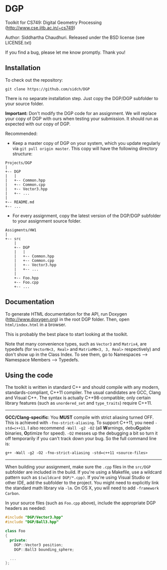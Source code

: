 # DGP
Toolkit for CS749: Digital Geometry Processing (http://www.cse.iitb.ac.in/~cs749)

Author: Siddhartha Chaudhuri. Released under the BSD license (see LICENSE.txt)

If you find a bug, please let me know promptly. Thank you!

## Installation

To check out the repository:

```
git clone https://github.com/sidch/DGP
```

There is no separate installation step. Just copy the DGP/DGP subfolder to your source folder.

**Important:** Don't modify the DGP code for an assignment. We will replace your copy of DGP with ours when testing your submission. It should run as expected with our copy of DGP.

Recommended:
- Keep a master copy of DGP on your system, which you update regularly via `git pull origin master`. This copy will have the following directory structure:

```
Projects/DGP
|
+-- DGP
|   |
|   +-- Common.hpp
|   +-- Common.cpp
|   +-- Vector3.hpp
|   +-- ...
|
+-- README.md
+-- ...
```

- For every assignment, copy the latest version of the DGP/DGP subfolder to your assignment source folder.

```
Assigments/HW1
|
+-- src
    |
    +-- DGP
    |   |
    |   +-- Common.hpp
    |   +-- Common.cpp
    |   +-- Vector3.hpp
    |   +-- ...
    |
    +-- Foo.hpp
    +-- Foo.cpp
    +-- ...
```

## Documentation

To generate HTML documentation for the API, run Doxygen (http://www.doxygen.org) in the root DGP folder. Then, open `html/index.html` in a browser.

This is probably the best place to start looking at the toolkit.

Note that many convenience types, such as `Vector3` and `Matrix4`, are typedefs (for `VectorN<3, Real>` and `MatrixMN<3, 3, Real>` respectively) and don't show up in the Class Index. To see them, go to Namespaces --> Namespace Members --> Typedefs.

## Using the code

The toolkit is written in standard C++ and should compile with any modern, standards-compliant, C++11 compiler. The usual candidates are GCC, Clang and Visual C++. The syntax is actually C++98-compatible; only certain library features (such as `unordered_set` and `type_traits`) require C++11.

***
**GCC/Clang-specific**: You **MUST** compile with strict aliasing turned OFF. This is achieved with `-fno-strict-aliasing`. To support C++11, you need `-std=c++11`. I also recommend `-Wall -g2 -O2` (all **W**arnings, debu**G**gable binaries, **O**ptimize for speed). ``-O2`` messes up the debugging a bit so turn it off temporarily if you can't track down your bug. So the full command line is:

```
g++ -Wall -g2 -O2 -fno-strict-aliasing -std=c++11 <source-files>
```
***

When building your assignment, make sure the `.cpp` files in the `src/DGP` subfolder are included in the build. If you're using a Makefile, use a wildcard pattern such as `$(wildcard DGP/*.cpp)`. If you're using Visual Studio or other IDE, add the subfolder to the project. You might need to explicitly link the standard math library via `-lm`. On OS X, you will need to add `-framework Carbon`.

In your source files (such as `Foo.cpp` above), include the appropriate DGP headers as needed:

```c++
#include "DGP/Vector3.hpp"
#include "DGP/Ball3.hpp"

class Foo
{
  private:
    DGP::Vector3 position;
    DGP::Ball3 bounding_sphere;

  ...
};
```